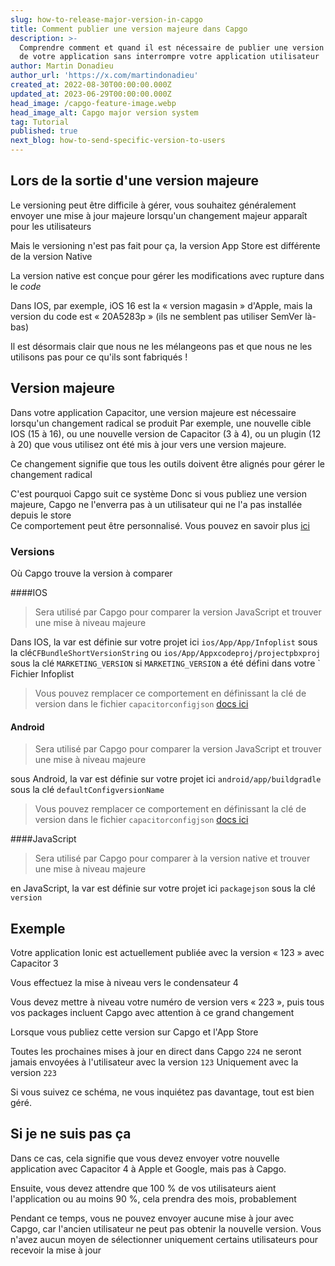 ```yaml
---
slug: how-to-release-major-version-in-capgo
title: Comment publier une version majeure dans Capgo
description: >-
  Comprendre comment et quand il est nécessaire de publier une version majeure
  de votre application sans interrompre votre application utilisateur
author: Martin Donadieu
author_url: 'https://x.com/martindonadieu'
created_at: 2022-08-30T00:00:00.000Z
updated_at: 2023-06-29T00:00:00.000Z
head_image: /capgo-feature-image.webp
head_image_alt: Capgo major version system
tag: Tutorial
published: true
next_blog: how-to-send-specific-version-to-users
---
```


## Lors de la sortie d'une version majeure

Le versioning peut être difficile à gérer, vous souhaitez généralement envoyer une mise à jour majeure lorsqu'un changement majeur apparaît pour les utilisateurs

Mais le versioning n'est pas fait pour ça, la version App Store est différente de la version Native

La version native est conçue pour gérer les modifications avec rupture dans le *code*

Dans IOS, par exemple, iOS 16 est la « version magasin » d'Apple, mais la version du code est « 20A5283p » (ils ne semblent pas utiliser SemVer là-bas)

Il est désormais clair que nous ne les mélangeons pas et que nous ne les utilisons pas pour ce qu'ils sont fabriqués !

## Version majeure

Dans votre application Capacitor, une version majeure est nécessaire lorsqu'un changement radical se produit 
Par exemple, une nouvelle cible IOS (15 à 16), ou une nouvelle version de Capacitor (3 à 4), ou un plugin (12 à 20) que vous utilisez ont été mis à jour vers une version majeure.

Ce changement signifie que tous les outils doivent être alignés pour gérer le changement radical

C'est pourquoi Capgo suit ce système
Donc si vous publiez une version majeure, Capgo ne l'enverra pas à un utilisateur qui ne l'a pas installée depuis le store\
Ce comportement peut être personnalisé. Vous pouvez en savoir plus [ici](/docs/tooling/cli/#disable-updates-strategy)

### Versions

Où Capgo trouve la version à comparer

####IOS
  > Sera utilisé par Capgo pour comparer la version JavaScript et trouver une mise à niveau majeure

 Dans IOS, la var est définie sur votre projet ici `ios/App/App/Infoplist` sous la clé`CFBundleShortVersionString` ou `ios/App/Appxcodeproj/projectpbxproj` sous la clé `MARKETING_VERSION` si `MARKETING_VERSION` a été défini dans votre ` Fichier Infoplist
  > Vous pouvez remplacer ce comportement en définissant la clé de version dans le fichier `capacitorconfigjson` [docs ici](/docs/plugin/auto-update#advanced-settings/)

#### Android
  > Sera utilisé par Capgo pour comparer la version JavaScript et trouver une mise à niveau majeure

  sous Android, la var est définie sur votre projet ici `android/app/buildgradle` sous la clé `defaultConfigversionName`
  > Vous pouvez remplacer ce comportement en définissant la clé de version dans le fichier `capacitorconfigjson` [docs ici](/docs/plugin/auto-update#advanced-settings/)

####JavaScript
  > Sera utilisé par Capgo pour comparer à la version native et trouver une mise à niveau majeure

  en JavaScript, la var est définie sur votre projet ici `packagejson` sous la clé `version`
## Exemple

Votre application Ionic est actuellement publiée avec la version « 123 » avec Capacitor 3

Vous effectuez la mise à niveau vers le condensateur 4

Vous devez mettre à niveau votre numéro de version vers « 223 », puis tous vos packages incluent Capgo avec attention à ce grand changement

Lorsque vous publiez cette version sur Capgo et l'App Store

Toutes les prochaines mises à jour en direct dans Capgo `224` ne seront jamais envoyées à l'utilisateur avec la version `123` Uniquement avec la version `223`

Si vous suivez ce schéma, ne vous inquiétez pas davantage, tout est bien géré.


## Si je ne suis pas ça

Dans ce cas, cela signifie que vous devez envoyer votre nouvelle application avec Capacitor 4 à Apple et Google, mais pas à Capgo.

Ensuite, vous devez attendre que 100 % de vos utilisateurs aient l'application ou au moins 90 %, cela prendra des mois, probablement

Pendant ce temps, vous ne pouvez envoyer aucune mise à jour avec Capgo, car l'ancien utilisateur ne peut pas obtenir la nouvelle version.
Vous n'avez aucun moyen de sélectionner uniquement certains utilisateurs pour recevoir la mise à jour